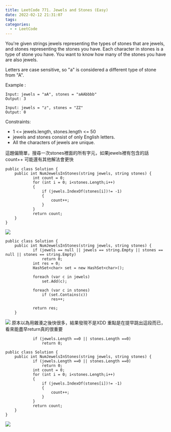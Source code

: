 ```yaml
---
title: LeetCode 771. Jewels and Stones (Easy)
date: 2022-02-12 21:31:07
tags:
categories:
  - - LeetCode
---
```

You're given strings jewels representing the types of stones that are jewels, and stones representing the stones you have. Each character in stones is a type of stone you have. You want to know how many of the stones you have are also jewels.

Letters are case sensitive, so "a" is considered a different type of stone from "A".


Example :
```
Input: jewels = "aA", stones = "aAAbbbb"
Output: 3

Input: jewels = "z", stones = "ZZ"
Output: 0
```

<!--more-->

Constraints:

* 1 <= jewels.length, stones.length <= 50
* jewels and stones consist of only English letters.
* All the characters of jewels are unique.

這題偏簡單，搜尋一次stones裡面的所有字元，如果jewels裡有包含的話count++
可能還有其他解法會更快
```
public class Solution {
    public int NumJewelsInStones(string jewels, string stones) {
            int count = 0;
            for (int i = 0; i<stones.Length;i++)
            {
                if (jewels.IndexOf(stones[i])!= -1)
                {
                    count++;
                }
            }
            return count;
    }
}

```
![](https://i.imgur.com/5RRrt6v.png)

```
public class Solution {
    public int NumJewelsInStones(string jewels, string stones) {
            if (jewels == null || jewels == string.Empty || stones == null || stones == string.Empty)
                return 0;
            int res = 0;
            HashSet<char> set = new HashSet<char>();

            foreach (var c in jewels)
                set.Add(c);

            foreach (var c in stones)
                if (set.Contains(c))
                    res++;

            return res;
    }
```
![](https://i.imgur.com/hUfvEpZ.png)
原本以為用雜湊之後快很多，結果發現不是XDD
重點是在提早跳出這段而已，看來能盡早return真的很重要
```
            if (jewels.Length ==0 || stones.Length ==0)
                return 0;
```

```
public class Solution {
    public int NumJewelsInStones(string jewels, string stones) {
            if (jewels.Length ==0 || stones.Length ==0)
                return 0;
            int count = 0;
            for (int i = 0; i<stones.Length;i++)
            {
                if (jewels.IndexOf(stones[i])!= -1)
                {
                    count++;
                }
            }
            return count;
    }
}
```
![](https://i.imgur.com/e9jydbM.png)
